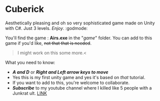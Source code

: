 # Cuberick
Aesthetically pleasing and oh so very sophisticated game made on Unity with C#. Just 3 levels. *Enjoy*. :godmode:

You'll find the game : **Airs.exe** in the "*game*" folder. You can add to this game if you'd like, ~~not that that is needed~~. 

>I might work on this some more.<

What you need to know:
- ***A and D*** or ***Right and Left arrow keys to move***
- Yes this is my first unity game and yes it's based on *that* tutorial.
- If you want to add to this, you're welcome to collaborate.
- ***Subscribe*** to my youtube channel where I killed like 5 people with a Junkrat ult. [ LINK ](https://www.youtube.com/channel/UCPoRRxnoDRkP0KUtAKTFsrA)
